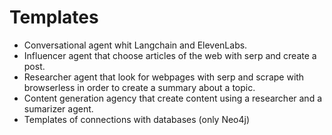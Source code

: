 # Templates

- Conversational agent whit Langchain and ElevenLabs.
- Influencer agent that choose articles of the web with serp and create a post.
- Researcher agent that look for webpages with serp and scrape with browserless in order to create a summary about a topic.
- Content generation agency that create content using a researcher and a sumarizer agent.
- Templates of connections with databases (only Neo4j)
